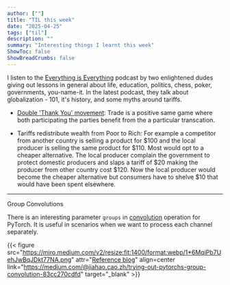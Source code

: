```yaml
---
author: [""]
title: "TIL this week" 
date: "2025-04-25"
tags: ["til"]
description: ""
summary: "Interesting things I learnt this week"
ShowToc: false
ShowBreadCrumbs: false
---
```


I listen to the [Everything is Everything](https://music.youtube.com/podcast/YwC6QmEsBbA) podcast by two enlightened dudes giving out lessons in general about life, education, politics, chess, poker, governments, you-name-it. In the latest podcast, they talk about globalization - 101, it's history, and some myths around tariffs.

* [Double 'Thank You' movement](https://abcnews.go.com/2020/story?id=3231572): Trade is a positive same game where both participating the parties benefit from the a particular transcation.

* Tariffs redistribute wealth from Poor to Rich: For example a competitor from another country is selling a product for $100 and the local producer is selling the same product for $110. Most would opt to a cheaper alternative. The local producer complain the government to protect domestic producers and slaps a tariff of $20 making the producer from other country cost $120. Now the local producer would become the cheaper alternative but consumers have to shelve $10 that would have been spent elsewhere.

---

Group Convolutions

There is an interesting parameter `groups` in [convolution](https://pytorch.org/docs/stable/generated/torch.nn.Conv2d.html) operation for PyTorch. It is useful in scenarios when we want to process each channel separately.

{{< figure src="https://miro.medium.com/v2/resize:fit:1400/format:webp/1*6MqiPb7UehJwBqJDkt77NA.png" attr="[Reference blog](https://medium.com/@jiahao.cao.zh/trying-out-pytorchs-group-convolution-83cc270cdfd)" align=center link="https://medium.com/@jiahao.cao.zh/trying-out-pytorchs-group-convolution-83cc270cdfd" target="_blank" >}}